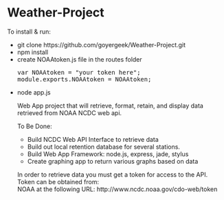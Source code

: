Weather-Project
===============
<p>To install & run:</p>
<ul>
	<li>git clone https://github.com/goyergeek/Weather-Project.git</li>
	<li>npm install</li>
	<li>create NOAAtoken.js file in the routes folder</li>
		<pre>var NOAAtoken = "your token here";
module.exports.NOAAtoken = NOAAtoken;</pre>
	 <li>node app.js</li>

<p> Web App project that will retrieve, format, retain, and display data retrieved from NOAA NCDC web api. </p>

<p>To Be Done:</p>
<ul>
<li>Build NCDC Web API Interface to retrieve data</li>
<li>Build out local retention database for several stations.</li>
<li>Build Web App Framework: node.js, express, jade, stylus</li>
<li>Create graphing app to return various graphs based on data</li>
</ul>

<p>In order to retrieve data you must get a token for access to the API.  Token can be obtained from: </br>
NOAA at the following URL: http://www.ncdc.noaa.gov/cdo-web/token</p>
